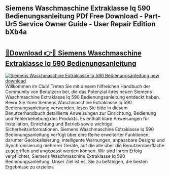 ## Siemens Waschmaschine Extraklasse Iq 590 Bedienungsanleitung PDf Free Download - Part-Ur5 Service Owner Guide - User Repair Edition bXb4a

# <h2><a href="http://df1sdqa.blite.top/?on=Siemens+Waschmaschine+Extraklasse+Iq+590+Bedienungsanleitung">🔗Download 👉🔴 Siemens Waschmaschine Extraklasse Iq 590 Bedienungsanleitung</a></h2>

[![Siemens Waschmaschine Extraklasse Iq 590 Bedienungsanleitung new download](https://i.imgur.com/lujVjoI.png)](http://df1sdqa.blite.top/?on=Siemens+Waschmaschine+Extraklasse+Iq+590+Bedienungsanleitung)
Willkommen im Club! Treten Sie mit diesem hilfreichen Handbuch der Community von Benutzern bei, die das Potenzial ihres neuen Siemens Waschmaschine Extraklasse Iq 590 Bedienungsanleitung entdeckt haben. Bevor Sie Ihren Siemens Waschmaschine Extraklasse Iq 590 Bedienungsanleitung verwenden, lesen Sie bitte in diesem Benutzerhandbuch detaillierte Anweisungen zur Einrichtung, Bedienung und Fehlerbehebung des Produkts. Es enthält klare Anweisungen für Installation, Einrichtung und Betrieb sowie wichtige Sicherheitsinformationen. Siemens Waschmaschine Extraklasse Iq 590 Bedienungsanleitung verfügt über eine Reihe erweiterter Funktionen, darunter Geolokalisierung, intelligente Warnungen, anpassbare Designs und Synchronisierung mehrerer Geräte, auf die alle über die Benutzeroberfläche zugegriffen und angepasst werden können. Wir sind Ihrem Erfolg verpflichtet, Siemens Waschmaschine Extraklasse Iq 590 Bedienungsanleitung. Unser Ziel ist es, Sie zu befähigen, die besten Ergebnisse zu erzielen.
